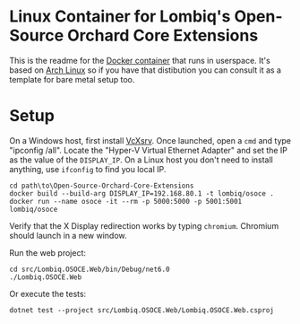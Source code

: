 # Linux Container for Lombiq's Open-Source Orchard Core Extensions

This is the readme for the [Docker container](../Dockerfile) that runs in userspace. It's based on [Arch Linux](https://archlinux.org/) so if you have that distibution you can consult it as a template for bare metal setup too.

# Setup

On a Windows host, first install [VcXsrv](https://sourceforge.net/projects/vcxsrv/). Once launched, open a `cmd` and type "ipconfig /all". Locate the "Hyper-V Virtual Ethernet Adapter" and set the IP as the value of the `DISPLAY_IP`. On a Linux host you don't need to install anything, use `ifconfig` to find you local IP.

```shell
cd path\to\Open-Source-Orchard-Core-Extensions
docker build --build-arg DISPLAY_IP=192.168.80.1 -t lombiq/osoce .
docker run --name osoce -it --rm -p 5000:5000 -p 5001:5001 lombiq/osoce
```

Verify that the X Display redirection works by typing `chromium`.
Chromium should launch in a new window.

Run the web project:
```shell
cd src/Lombiq.OSOCE.Web/bin/Debug/net6.0
./Lombiq.OSOCE.Web
```

Or execute the tests:
```shell
dotnet test --project src/Lombiq.OSOCE.Web/Lombiq.OSOCE.Web.csproj
```
